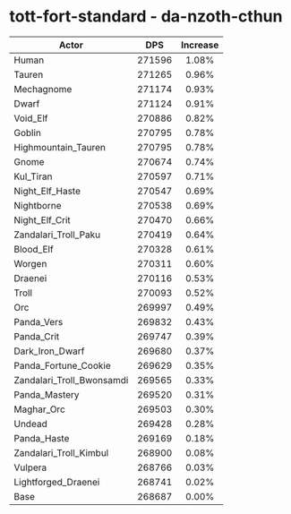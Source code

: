 # tott-fort-standard - da-nzoth-cthun
| Actor | DPS | Increase |
|---|:---:|:---:|
|Human|271596|1.08%|
|Tauren|271265|0.96%|
|Mechagnome|271174|0.93%|
|Dwarf|271124|0.91%|
|Void_Elf|270886|0.82%|
|Goblin|270795|0.78%|
|Highmountain_Tauren|270795|0.78%|
|Gnome|270674|0.74%|
|Kul_Tiran|270597|0.71%|
|Night_Elf_Haste|270547|0.69%|
|Nightborne|270538|0.69%|
|Night_Elf_Crit|270470|0.66%|
|Zandalari_Troll_Paku|270419|0.64%|
|Blood_Elf|270328|0.61%|
|Worgen|270311|0.60%|
|Draenei|270116|0.53%|
|Troll|270093|0.52%|
|Orc|269997|0.49%|
|Panda_Vers|269832|0.43%|
|Panda_Crit|269747|0.39%|
|Dark_Iron_Dwarf|269680|0.37%|
|Panda_Fortune_Cookie|269629|0.35%|
|Zandalari_Troll_Bwonsamdi|269565|0.33%|
|Panda_Mastery|269520|0.31%|
|Maghar_Orc|269503|0.30%|
|Undead|269428|0.28%|
|Panda_Haste|269169|0.18%|
|Zandalari_Troll_Kimbul|268900|0.08%|
|Vulpera|268766|0.03%|
|Lightforged_Draenei|268741|0.02%|
|Base|268687|0.00%|
